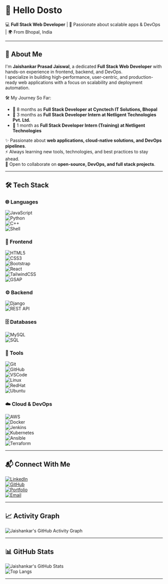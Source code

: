 # 👋 Hello Dosto  

💻 **Full Stack Web Developer** | 🚀 Passionate about scalable apps & DevOps | 🌍 From Bhopal, India  

---

## 🚀 About Me  

I'm **Jaishankar Prasad Jaiswal**, a dedicated **Full Stack Web Developer** with hands-on experience in frontend, backend, and DevOps.  
I specialize in building high-performance, user-centric, and production-ready web applications with a focus on scalability and deployment automation.  

🛠️ My Journey So Far:  
- 💼 8 months as **Full Stack Developer at Cynctech IT Solutions, Bhopal**  
- 💼 3 months as **Full Stack Developer Intern at Netligent Technologies Pvt. Ltd.**  
- 💼 1 month as **Full Stack Developer Intern (Training) at Netligent Technologies**  

✨ Passionate about **web applications, cloud-native solutions, and DevOps pipelines**.  
⚡ Always learning new tools, technologies, and best practices to stay ahead.  
🤝 Open to collaborate on **open-source, DevOps, and full stack projects**.  

---

## 🛠️ Tech Stack  

### 🌐 Languages  
![JavaScript](https://img.shields.io/badge/JavaScript-F7DF1E?logo=javascript&logoColor=000&style=for-the-badge)  
![Python](https://img.shields.io/badge/Python-3776AB?logo=python&logoColor=white&style=for-the-badge)  
![C++](https://img.shields.io/badge/C++-00599C?logo=c%2B%2B&logoColor=white&style=for-the-badge)  
![Shell](https://img.shields.io/badge/Shell_Script-121011?logo=gnu-bash&logoColor=white&style=for-the-badge)  

### 🎨 Frontend  
![HTML5](https://img.shields.io/badge/HTML5-E34F26?logo=html5&logoColor=white&style=for-the-badge)  
![CSS3](https://img.shields.io/badge/CSS3-1572B6?logo=css3&logoColor=white&style=for-the-badge)  
![Bootstrap](https://img.shields.io/badge/Bootstrap-7952B3?logo=bootstrap&logoColor=white&style=for-the-badge)  
![React](https://img.shields.io/badge/React-20232A?logo=react&logoColor=61DAFB&style=for-the-badge)  
![TailwindCSS](https://img.shields.io/badge/Tailwind_CSS-38B2AC?logo=tailwind-css&logoColor=white&style=for-the-badge)  
![GSAP](https://img.shields.io/badge/GSAP-88CE02?logo=greensock&logoColor=white&style=for-the-badge)  

### ⚙️ Backend  
![Django](https://img.shields.io/badge/Django-092E20?logo=django&logoColor=white&style=for-the-badge)  
![REST API](https://img.shields.io/badge/REST_API-005571?logo=fastapi&logoColor=white&style=for-the-badge)  

### 🗄️ Databases  
![MySQL](https://img.shields.io/badge/MySQL-4479A1?logo=mysql&logoColor=white&style=for-the-badge)  
![SQL](https://img.shields.io/badge/SQL-003B57?logo=database&logoColor=white&style=for-the-badge)  

### 🔧 Tools  
![Git](https://img.shields.io/badge/Git-F05032?logo=git&logoColor=white&style=for-the-badge)  
![GitHub](https://img.shields.io/badge/GitHub-181717?logo=github&logoColor=white&style=for-the-badge)  
![VSCode](https://img.shields.io/badge/VS_Code-0078D4?logo=visual-studio-code&logoColor=white&style=for-the-badge)  
![Linux](https://img.shields.io/badge/Linux-FCC624?logo=linux&logoColor=black&style=for-the-badge)  
![RedHat](https://img.shields.io/badge/Red_Hat-EE0000?logo=redhat&logoColor=white&style=for-the-badge)  
![Ubuntu](https://img.shields.io/badge/Ubuntu-E95420?logo=ubuntu&logoColor=white&style=for-the-badge)  

### ☁️ Cloud & DevOps  
![AWS](https://img.shields.io/badge/AWS-232F3E?logo=amazon-aws&logoColor=FF9900&style=for-the-badge)  
![Docker](https://img.shields.io/badge/Docker-2496ED?logo=docker&logoColor=white&style=for-the-badge)  
![Jenkins](https://img.shields.io/badge/Jenkins-D24939?logo=jenkins&logoColor=white&style=for-the-badge)  
![Kubernetes](https://img.shields.io/badge/Kubernetes-326CE5?logo=kubernetes&logoColor=white&style=for-the-badge)  
![Ansible](https://img.shields.io/badge/Ansible-EE0000?logo=ansible&logoColor=white&style=for-the-badge)  
![Terraform](https://img.shields.io/badge/Terraform-7B42BC?logo=terraform&logoColor=white&style=for-the-badge)  

---

## 📬 Connect With Me  

[![LinkedIn](https://img.shields.io/badge/LinkedIn-0A66C2?logo=linkedin&logoColor=white&style=for-the-badge)](https://www.linkedin.com/in/jaishankar-jaiswal-14253926b)  
[![GitHub](https://img.shields.io/badge/GitHub-181717?logo=github&logoColor=white&style=for-the-badge)](https://github.com/Jaishankar7655)  
[![Portfolio](https://img.shields.io/badge/Portfolio-000000?logo=vercel&logoColor=white&style=for-the-badge)](https://codeformme.netlify.app/)  
[![Email](https://img.shields.io/badge/Email-D14836?logo=gmail&logoColor=white&style=for-the-badge)](mailto:jaishankar7655@gmail.com)  

---

## 📈 Activity Graph  

![Jaishankar's GitHub Activity Graph](https://github-readme-activity-graph.vercel.app/graph?username=Jaishankar7655&theme=react-dark&hide_border=true)  

---

## 📊 GitHub Stats  

![Jaishankar's GitHub Stats](https://github-readme-stats.vercel.app/api?username=Jaishankar7655&show_icons=true&theme=react&hide_border=true)  
![Top Langs](https://github-readme-stats.vercel.app/api/top-langs/?username=Jaishankar7655&layout=compact&theme=react&hide_border=true)  

---
